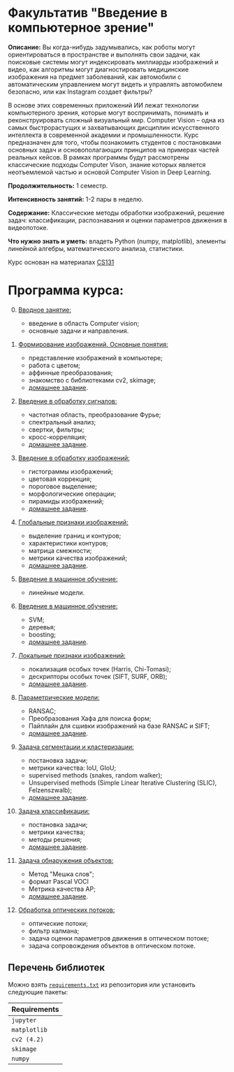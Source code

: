 # Факультатив "Введение в компьютерное зрение"

**Описание:** Вы когда-нибудь задумывались, как роботы могут ориентироваться в пространстве и выполнять свои задачи, как поисковые системы могут индексировать миллиарды изображений и видео, как алгоритмы могут диагностировать медицинские изображения на предмет заболеваний, как автомобили с автоматическим управлением могут видеть и управлять автомобилем безопасно, или как Instagram создает фильтры?

В основе этих современных приложений ИИ лежат технологии компьютерного зрения, которые могут воспринимать, понимать и реконструировать сложный визуальный мир. Computer Vision – одна из самых быстрорастущих и захватывающих дисциплин искусственного интеллекта в современной академии и промышленности. Курс предназначен для того, чтобы познакомить студентов с постановками основных задач и основополагающих принципов на примерах частей реальных кейсов. В рамках программы будут рассмотрены классические подходы Computer Vison, знание которых является неотъемлемой частью и основой Computer Vision in Deep Learning.

**Продолжительность:** 1 семестр.

**Интенсивность занятий:** 1-2 пары в неделю.

**Содержание:** Классические методы обработки изображений, решение задач: классификации, распознавания и оценки параметров движения в видеопотоке.

**Что нужно знать и уметь:** владеть Python (numpy, matplotlib), элементы линейной алгебры, математического анализа, статистики.

Курс основан на материалах [CS131](https://github.com/StanfordVL/CS131_release)


# Программа курса:

00. [Вводное занятие:](https://github.com/ml-dafe/cv_mipt_minor/tree/master/00.%20Introduction)
	- введение в область Computer vision;
	- основные задачи и направления.

01. [Формирование изображений. Основные понятия:](https://github.com/ml-dafe/cv_mipt_minor/tree/master/01.%20Images)
	- представление изображений в компьютере;
	- работа с цветом;
	- аффинные преобразования;
	- знакомство с библиотеками cv2, skimage;
	- [домашнее задание](https://github.com/ml-dafe/cv_mipt_minor/tree/master/01.%20Images/homework).

02. [Введение в обработку сигналов:](https://github.com/ml-dafe/cv_mipt_minor/tree/master/02.%20Signal%20processing)
	- частотная область, преобразование Фурье;
	- спектральный анализ;
	- свертки, фильтры;
	- кросс-корреляция;
	- [домашнее задание](https://github.com/ml-dafe/cv_mipt_minor/tree/master/02.%20Signal%20processing/homework).

03. [Введение в обработку изображений:]()
	- гистограммы изображений;
	- цветовая коррекция;
	- пороговое выделение;
	- морфологические операции;
	- пирамиды изображений;
	- [домашнее задание]().

04. [Глобальные признаки изображений:]()
	- выделение границ и контуров;
	- характеристики контуров;
	- матрица смежности;
	- метрики качества изображений;
	- [домашнее задание]().

05. [Введение в машинное обучение:]()
	- линейные модели.

06. [Введение в машинное обучение:]()
	- SVM;
	- деревья;
	- boosting;
	- [домашнее задание]().

07. [Локальные признаки изображений:]()
	- локализация особых точек (Harris, Chi-Tomasi);	
	- дескрипторы особых точек (SIFT, SURF, ORB);
	- [домашнее задание]().

08. [Параметрические модели:]()
	- RANSAC;
	- Преобразования Хафа для поиска форм;
	- Пайплайн для сшивки изображений на базе RANSAC и SIFT;
	- [домашнее задание]().

09. [Задача сегментации и кластеризации:]()
	- постановка задачи;
	- метрики качества: IoU, GIoU;
	- supervised methods (snakes, random walker);
	- Unsupervised methods (Simple Linear Iterative Clustering (SLIC), Felzenszwalb);
	- [домашнее задание]().

10. [Задача классификации:]()
	- постановка задачи;
	- метрики качества;
	- методы решения;
	- [домашнее задание]().

11. [Задача обнаружения объектов:]()
	- Метод "Мешка слов";
	- формат Pascal VOCl
	- Метрика качества AP;
	- [домашнее задание]().

12. [Обработка оптических потоков:]()
	- оптические потоки;
	- фильтр калмана;
	- задача оценки параметров движения в оптическом потоке;
	- задача сопровождения объектов в оптическом потоке.


## Перечень библиотек

Можно взять [`requirements.txt`](https://github.com/ml-dafe/cv_mipt_minor/blob/master/requirements.txt) из репозитория или установить следующие пакеты:

| **Requirements** |
| :-- |
| `jupyter`        |
| `matplotlib`     |
| `cv2 (4.2)`      | 
| `skimage`        |
| `numpy`          |